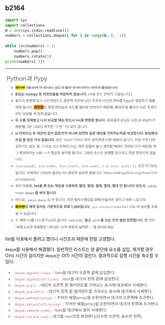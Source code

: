 ## b2164

```python
import sys
import collections
N = int(sys.stdin.readline())
numbers = collections.deque(i for i in range(N, 0, -1))

while len(numbers) > 1:
    numbers.pop()
    numbers.rotate(1)
print(numbers[-1])
```
---

![image-20210824000623330](b2164.assets/image-20210824000623330.png)

list를 이용해서 풀려고 했더니 시간초과 때문에 한참 고생했다.

``deque``를 사용해서 해결했다. 일반적인 리스트는 양 끝단에 요소를 삽입, 제거할 경우 O(n) 시간이 걸리지만 ``deque``는 O(1) 시간이 걸린다. 결과적으로 실행 시간을 축소할 수 있다.

![image-20210824000828998](b2164.assets/image-20210824000828998.png)

